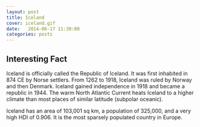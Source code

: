 ```yaml
---
layout: post
title: Iceland
cover: iceland.gif
date:   2014-06-17 11:30:00
categories: posts
---
```


## Interesting Fact

Iceland is officially called the Republic of Iceland. It was first inhabited in 874 CE by Norse settlers. From 1262 to 1918, Iceland was ruled by Norway and then Denmark. Iceland gained independence in 1918 and became a republic in 1944. The warm North Atlantic Current heats Iceland to a higher climate than most places of similar latitude (subpolar oceanic).

Iceland has an area of 103,001 sq km, a population of 325,000, and a very high HDI of 0.906. It is the most sparsely populated country in Europe.